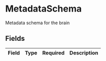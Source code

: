 # MetadataSchema

Metadata schema for the brain


## Fields

| Field       | Type        | Required    | Description |
| ----------- | ----------- | ----------- | ----------- |